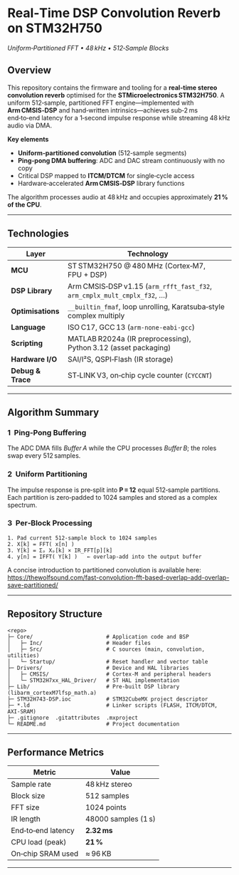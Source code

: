 # Real‑Time DSP Convolution Reverb on STM32H750
_Uniform‑Partitioned FFT • 48 kHz • 512‑Sample Blocks_

## Overview
This repository contains the firmware and tooling for a **real‑time stereo convolution reverb** optimised for the **STMicroelectronics STM32H750**. A uniform 512‑sample, partitioned FFT engine—implemented with **Arm CMSIS‑DSP** and hand‑written intrinsics—achieves sub‑2 ms end‑to‑end latency for a 1‑second impulse response while streaming 48 kHz audio via DMA.

**Key elements**
- **Uniform‑partitioned convolution** (512‑sample segments)
- **Ping‑pong DMA buffering**: ADC and DAC stream continuously with no copy
- Critical DSP mapped to **ITCM/DTCM** for single‑cycle access
- Hardware‑accelerated **Arm CMSIS‑DSP** library functions

The algorithm processes audio at 48 kHz and occupies approximately **21 % of the CPU**.

---

## Technologies
| Layer | Technology |
|-------|------------|
| **MCU** | ST STM32H750 @ 480 MHz (Cortex‑M7, FPU + DSP) |
| **DSP Library** | Arm CMSIS‑DSP v1.15 (`arm_rfft_fast_f32`, `arm_cmplx_mult_cmplx_f32`, …) |
| **Optimisations** | `__builtin_fmaf`, loop unrolling, Karatsuba‑style complex multiply |
| **Language** | ISO C17, GCC 13 (`arm‑none‑eabi‑gcc`) |
| **Scripting** | MATLAB R2024a (IR preprocessing), Python 3.12 (asset packaging) |
| **Hardware I/O** | SAI/I²S, QSPI‑Flash (IR storage) |
| **Debug & Trace** | ST‑LINK V3, on‑chip cycle counter (`CYCCNT`) |

---

## Algorithm Summary
### 1  Ping‑Pong Buffering
The ADC DMA fills *Buffer A* while the CPU processes *Buffer B*; the roles swap every 512 samples.

### 2  Uniform Partitioning
The impulse response is pre‑split into **P = 12** equal 512‑sample partitions. Each partition is zero‑padded to 1024 samples and stored as a complex spectrum.

### 3  Per‑Block Processing
```text
1. Pad current 512‑sample block to 1024 samples
2. X[k] = FFT( x[n] )
3. Y[k] = Σₚ Xₚ[k] × IR_FFT[p][k]
4. y[n] = IFFT( Y[k] )   ← overlap‑add into the output buffer
```
A concise introduction to partitioned convolution is available here: <https://thewolfsound.com/fast-convolution-fft-based-overlap-add-overlap-save-partitioned/>

---

## Repository Structure
```text
<repo>
├─ Core/                       # Application code and BSP
│   ├─ Inc/                    # Header files
│   ├─ Src/                    # C sources (main, convolution, utilities)
│   └─ Startup/                # Reset handler and vector table
├─ Drivers/                    # Device and HAL libraries
│   ├─ CMSIS/                  # Cortex‑M and peripheral headers
│   └─ STM32H7xx_HAL_Driver/   # ST HAL implementation
├─ Lib/                        # Pre‑built DSP library (libarm_cortexM7lfsp_math.a)
├─ STM32H743-DSP.ioc           # STM32CubeMX project descriptor
├─ *.ld                        # Linker scripts (FLASH, ITCM/DTCM, AXI‑SRAM)
├─ .gitignore  .gitattributes  .mxproject
└─ README.md                   # Project documentation
```

---

## Performance Metrics
| Metric | Value |
|--------|-------|
| Sample rate | 48 kHz stereo |
| Block size  | 512 samples |
| FFT size    | 1024 points |
| IR length   | 48000 samples (1 s) |
| End‑to‑end latency | **2.32 ms** |
| CPU load (peak) | **21 %** |
| On‑chip SRAM used | ≈ 96 KB |

---
